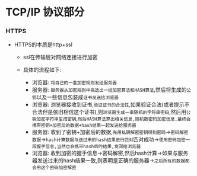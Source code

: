 # TCP/IP 协议部分







### HTTPS

* HTTPS的本质是http+ssl  
    -   ssl在传输层对网络连接进行加密
    
    - 具体的流程如下:
    
        -   浏览器: `将自己的一套加密规则发给服务器`
        -   服务器: `服务器从加密规则中挑选出一组加密算法和HASH算法`,然后将生成的`公钥`以及一些信息包装成`证书发送给浏览器`
        -   浏览器: 浏览器接收到证书,`验证证书的合法性`,如果验证合法(或者提示不合法但是依旧相信这个证书),则`浏览器生成一串随机的字符串密码`,然后用`公钥加密字符串生成密钥`,`然后HASH算法算出相关信息,随机数密码加密信息,最终会携带密钥+加密后的数据+hash结果一起发送给服务器`
        -   服务器: 收到了密钥+加密后的数据,`先用私钥解密密钥得到密码`->`密码解密数据`->`hash计算数据与送过来的hash结果进行匹对`匹对成功->`使用密码加密一段握手信息,当然也会携带hash后的结果,发回给浏览器`
        -   浏览器: 收到加密的握手信息->密码解密,然后hash计算->如果与服务器发送过来的hash结果一致,则表明是正确的服务器->`之后所有的数据都会用这个密码加密解密`